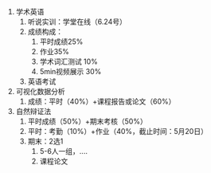 1. 学术英语
	1. 听说实训：学堂在线（6.24号）
	2. 成绩构成：
		1. 平时成绩25%
		2. 作业35%
		3. 学术词汇测试 10%
		4. 5min视频展示 30%
	3. 英语考试 
2. 可视化数据分析
	1. 成绩：平时（40%）+课程报告或论文（60%）
3. 自然辩证法
	1. 平时成绩（50%）+期末考核（50%）
	2. 平时：考勤（10%）+作业（40%，截止时间：5月20日）
	3. 期末：2选1
		1. 5-6人一组，....
		2. 课程论文